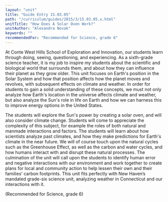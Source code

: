 ```yaml
---
layout: "unit"
title: "Guide Entry 15.03.05"
path: "/curriculum/guides/2015/3/15.03.05.x.html"
unitTitle: "How Does A Solar Oven Work?"
unitAuthor: "Alexandra Novak"
keywords: ""
recommendedFor: "Recommended for Science, grade 6"
---
```

<main>
 <p>
  At Conte West Hills School of Exploration and Innovation, our students learn through doing, seeing, questioning, and experiencing. As a sixth-grade science teacher, it is my job to inspire my students about the scientific and biological world that surrounds them, and about how they can influence their planet as they grow older. This unit focuses on Earth's position in the Solar System and how that position affects how the planet moves and revolves, with subsequent effects on climate and weather. In order for students to gain a solid understanding of these concepts, we must not only analyze how Earth's location in the universe affects climate and weather, but also analyze the Sun's role in life on Earth and how we can harness this to improve energy options in the United States.
 </p>
 <p>
  The students will explore the Sun's power by creating a solar oven, and will also consider climate change. Students will come to appreciate the complexity of this subject, for example the roles of both natural and manmade interactions and factors. The students will learn about how scientists analyze past climates, and how they make predictions for Earth's climate in the near future. We will of course touch upon the natural cycles such as the Greenhouse Effect, as well as the carbon and water cycles, and how humans interact with and disrupt these natural processes. The culmination of the unit will call upon the students to identify human error and negative interactions with our environment and work together to create plans for local and community action to help lessen their own and their families’ carbon footprints. This unit fits perfectly with New Haven’s mandated grade-six science unit, analyzing weather in Connecticut and our interactions with it.
 </p>
 <p>
  (Recommended for Science, grade 6)
 </p>
</main>